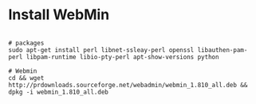 Install WebMin
==============


```shell

# packages 
sudo apt-get install perl libnet-ssleay-perl openssl libauthen-pam-perl libpam-runtime libio-pty-perl apt-show-versions python

# Webmin
cd && wget http://prdownloads.sourceforge.net/webadmin/webmin_1.810_all.deb && dpkg -i webmin_1.810_all.deb

```

